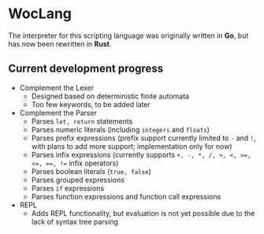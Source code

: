 # WocLang

The interpreter for this scripting language was originally written in **Go**, but has now been rewritten in **Rust**.

## Current development progress

- Complement the Lexer
  - Designed based on deterministic finite automata
  - Too few keywords, to be added later
- Complement the Parser
  - Parses `let, return` statements
  - Parses numeric literals (including `integers` and `floats`)
  - Parses prefix expressions (prefix support currently limited to `-` and `!`, with plans to add more support; implementation only for now)
  - Parses infix expressions (currently supports `+, -, *, /, >, <, >=, <=, ==, !=` infix operators)
  - Parses boolean literals (`true, false`)
  - Parses grouped expressions
  - Parses `if` expressions
  - Parses function expressions and function call expressions
- REPL
  - Adds REPL functionality, but evaluation is not yet possible due to the lack of syntax tree parsing